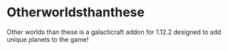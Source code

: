 # Otherworldsthanthese
Other worlds than these is a galacticraft addon for 1.12.2 designed to add unique planets to the game!
